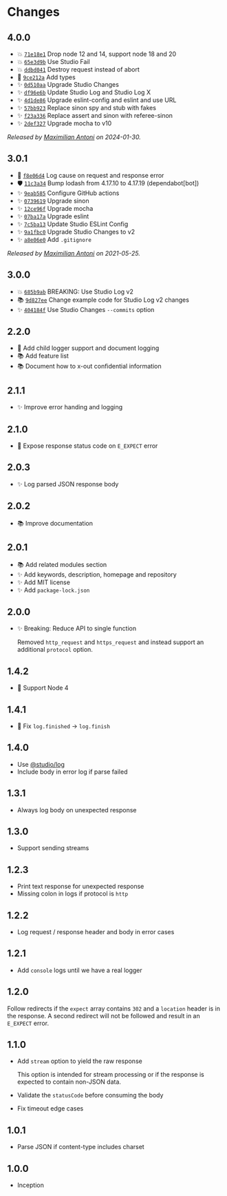 # Changes

## 4.0.0

- 💥 [`71e18e1`](https://github.com/javascript-studio/studio-json-request/commit/71e18e11b3c7bcfccd002020755d38f2b64a10c5)
  Drop node 12 and 14, support node 18 and 20
- 💥 [`65e3d9b`](https://github.com/javascript-studio/studio-json-request/commit/65e3d9bc2acac462b1a3c67082e84335fcef7f07)
  Use Studio Fail
- 💥 [`ddbd041`](https://github.com/javascript-studio/studio-json-request/commit/ddbd041f498edddb195ffba9c35a331a1128a683)
  Destroy request instead of abort
- 🍏 [`9ce212a`](https://github.com/javascript-studio/studio-json-request/commit/9ce212a053afc79a765f7a766e251b1c75c5cf8f)
  Add types
- ✨ [`0d510aa`](https://github.com/javascript-studio/studio-json-request/commit/0d510aad60c326e970152d1f1af19188ed1b19db)
  Upgrade Studio Changes
- ✨ [`df96e6b`](https://github.com/javascript-studio/studio-json-request/commit/df96e6bf11cb90995fcf2d42eed9efc053ee56a3)
  Update Studio Log and Studio Log X
- ✨ [`4d1de86`](https://github.com/javascript-studio/studio-json-request/commit/4d1de86f36cbe5fa61feb0ebf3d96cc379da0663)
  Upgrade eslint-config and eslint and use URL
- ✨ [`57bb923`](https://github.com/javascript-studio/studio-json-request/commit/57bb9230dd9871be35f917f858721c7de5e730a0)
  Replace sinon spy and stub with fakes
- ✨ [`f23a336`](https://github.com/javascript-studio/studio-json-request/commit/f23a33675b3951c36d40d8a45552b102bcc1897b)
  Replace assert and sinon with referee-sinon
- ✨ [`2def327`](https://github.com/javascript-studio/studio-json-request/commit/2def32775b8e0611b65a9b4a9b5155d6e36582d9)
  Upgrade mocha to v10

_Released by [Maximilian Antoni](https://github.com/mantoni) on 2024-01-30._

## 3.0.1

- 🐛 [`f8e06d4`](https://github.com/javascript-studio/studio-json-request/commit/f8e06d44f8cff1de0e8d3e877313ca53a4fa589f)
  Log cause on request and response error
- 🛡 [`11c3a34`](https://github.com/javascript-studio/studio-json-request/commit/11c3a34da6f2d93cc2e8804c8b960a79903b9112)
  Bump lodash from 4.17.10 to 4.17.19 (dependabot[bot])
- ✨ [`9eab585`](https://github.com/javascript-studio/studio-json-request/commit/9eab58549665bf06a76c3360fa2f8f63ddebefca)
  Configure GitHub actions
- ✨ [`0739619`](https://github.com/javascript-studio/studio-json-request/commit/073961916300616a6283b08427cace4345234ca8)
  Upgrade sinon
- ✨ [`12ce96f`](https://github.com/javascript-studio/studio-json-request/commit/12ce96f0b6ada2abe4a3050bb4e53510b4afefc3)
  Upgrade mocha
- ✨ [`07ba17a`](https://github.com/javascript-studio/studio-json-request/commit/07ba17a31c4879835de515516af4333239f2ef41)
  Upgrade eslint
- ✨ [`7c5ba13`](https://github.com/javascript-studio/studio-json-request/commit/7c5ba131842c99350ba34724cdcc8a942110909d)
  Update Studio ESLint Config
- ✨ [`9a1fbc0`](https://github.com/javascript-studio/studio-json-request/commit/9a1fbc0c51bdef5cec05661451861ca3638ac11c)
  Upgrade Studio Changes to v2
- ✨ [`a8e06e0`](https://github.com/javascript-studio/studio-json-request/commit/a8e06e0000d90af1f759b4124e2dee028fed2387)
  Add `.gitignore`

_Released by [Maximilian Antoni](https://github.com/mantoni) on 2021-05-25._

## 3.0.0

- 💥 [`685b9ab`](https://github.com/javascript-studio/studio-json-request/commit/685b9abe1cf87f4e18c2234e9e6a79b9045f2068)
  BREAKING: Use Studio Log v2
- 📚 [`9d827ee`](https://github.com/javascript-studio/studio-json-request/commit/9d827eea4dcbec7072dbf7c8a73c83ed07e5c6f6)
  Change example code for Studio Log v2 changes
- ✨ [`404184f`](https://github.com/javascript-studio/studio-json-request/commit/404184f03b28eb0e3d059b0a0ead0373d0bbb1fb)
  Use Studio Changes `--commits` option

## 2.2.0

- 🍏 Add child logger support and document logging
- 📚 Add feature list
- 📚 Document how to x-out confidential information

## 2.1.1

- ✨ Improve error handing and logging

## 2.1.0

- 🍏 Expose response status code on `E_EXPECT` error

## 2.0.3

- ✨ Log parsed JSON response body

## 2.0.2

- 📚 Improve documentation

## 2.0.1

- 📚 Add related modules section
- ✨ Add keywords, description, homepage and repository
- ✨ Add MIT license
- ✨ Add `package-lock.json`

## 2.0.0

- ✨ Breaking: Reduce API to single function

  Removed `http_request` and `https_request` and instead support an additional
  `protocol` option.

## 1.4.2

- 🙈 Support Node 4

## 1.4.1

- 🐛 Fix `log.finished` -> `log.finish`

## 1.4.0

- Use [@studio/log](https://github.com/javascript-studio/studio-log)
- Include body in error log if parse failed

## 1.3.1

- Always log body on unexpected response

## 1.3.0

- Support sending streams

## 1.2.3

- Print text response for unexpected response
- Missing colon in logs if protocol is `http`

## 1.2.2

- Log request / response header and body in error cases

## 1.2.1

- Add `console` logs until we have a real logger

## 1.2.0

Follow redirects if the `expect` array contains `302` and a `location` header
is in the response. A second redirect will not be followed and result in an
`E_EXPECT` error.

## 1.1.0

- Add `stream` option to yield the raw response

  This option is intended for stream processing or if the response is expected
  to contain non-JSON data.

- Validate the `statusCode` before consuming the body
- Fix timeout edge cases

## 1.0.1

- Parse JSON if content-type includes charset

## 1.0.0

- Inception
